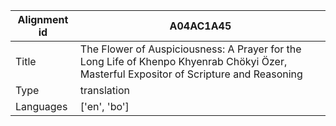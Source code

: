 |Alignment id | A04AC1A45
| --- | --- 
|Title | The Flower of Auspiciousness: A Prayer for the Long Life of Khenpo Khyenrab Chökyi Özer, Masterful Expositor of Scripture and Reasoning 
|Type | translation
|Languages | ['en', 'bo']